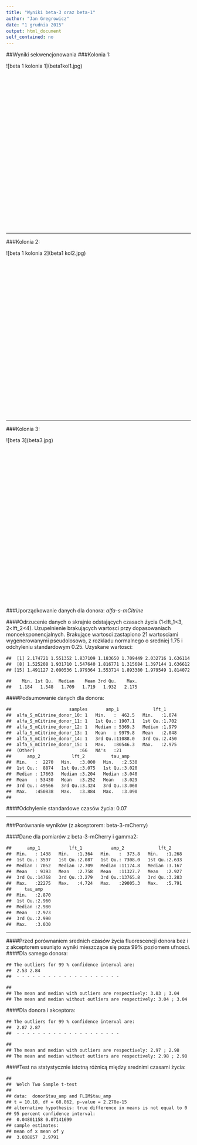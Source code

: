 ```yaml
---
title: "Wyniki beta-3 oraz beta-1"
author: "Jan Gregrowicz"
date: "1 grudnia 2015"
output: html_document
self_contained: no
---
```

<!--rmarkdown v1 -->


##Wyniki sekwencjonowania
###Kolonia 1:
<div style="width:700px; height:450px">
![beta 1 kolonia 1](beta1kol1.jpg)
</div>

***

###Kolonia 2:
<div style="width:700px; height:450px">
![beta 1 kolonia 2](beta1 kol2.jpg)
</div>

***

###Kolonia 3:
<div style="width:700px; height:450px">
![beta 3](beta3.jpg)
</div>

###Uporządkowanie danych dla donora: *alfa-s-mCitrine*

####Odrzucenie danych o skrajnie odstających czasach życia (1<lft_1<3, 2<lft_2<4). Uzupelnienie brakujących wartosci przy dopasowaniach monoeksponencjalnych. Brakujące wartosci zastapiono 21 wartosciami wygenerowanymi pseudolosowo, z rozkladu normalnego o sredniej 1.75 i odchyleniu standardowym 0.25. Uzyskane wartosci:


```
##  [1] 2.174721 1.551352 1.837109 1.183650 1.709449 2.032716 1.636114
##  [8] 1.525208 1.931710 1.547640 1.816771 1.315684 1.397144 1.636612
## [15] 1.491127 2.090536 1.979364 1.553714 1.893380 1.979549 1.814072
```

```
##    Min. 1st Qu.  Median    Mean 3rd Qu.    Max. 
##   1.184   1.548   1.709   1.719   1.932   2.175
```

####Podsumowanie danych dla donora:

```
##                      samples       amp_1             lft_1      
##  alfa_S_mCitrine_donor_10: 1   Min.   :  462.5   Min.   :1.074  
##  alfa_S_mCitrine_donor_11: 1   1st Qu.: 1907.1   1st Qu.:1.702  
##  alfa_S_mCitrine_donor_12: 1   Median : 5369.3   Median :1.979  
##  alfa_S_mCitrine_donor_13: 1   Mean   : 9979.8   Mean   :2.048  
##  alfa_S_mCitrine_donor_14: 1   3rd Qu.:11088.0   3rd Qu.:2.450  
##  alfa_S_mCitrine_donor_15: 1   Max.   :80546.3   Max.   :2.975  
##  (Other)                 :66   NA's   :21                       
##      amp_2            lft_2          tau_amp     
##  Min.   :  2270   Min.   :3.000   Min.   :2.530  
##  1st Qu.:  8874   1st Qu.:3.075   1st Qu.:3.020  
##  Median : 17663   Median :3.204   Median :3.040  
##  Mean   : 53430   Mean   :3.252   Mean   :3.029  
##  3rd Qu.: 49566   3rd Qu.:3.324   3rd Qu.:3.060  
##  Max.   :450838   Max.   :3.884   Max.   :3.090  
## 
```

####Odchylenie standardowe czasów życia: 0.07

***

###Porównanie wyników (z akceptorem: beta-3-mCherry)

####Dane dla pomiarów z beta-3-mCherry i gamma2:

```
##      amp_1           lft_1           amp_2             lft_2      
##  Min.   : 1438   Min.   :1.364   Min.   :  373.8   Min.   :1.268  
##  1st Qu.: 3597   1st Qu.:2.087   1st Qu.: 7308.0   1st Qu.:2.633  
##  Median : 7052   Median :2.709   Median :11174.8   Median :3.167  
##  Mean   : 9393   Mean   :2.758   Mean   :11327.7   Mean   :2.927  
##  3rd Qu.:14768   3rd Qu.:3.279   3rd Qu.:13765.8   3rd Qu.:3.283  
##  Max.   :22275   Max.   :4.724   Max.   :29005.3   Max.   :5.791  
##     tau_amp     
##  Min.   :2.870  
##  1st Qu.:2.960  
##  Median :2.980  
##  Mean   :2.973  
##  3rd Qu.:2.990  
##  Max.   :3.030
```
***
####Przed porównaniem srednich czasów życia fluorescencji donora bez i z akceptorem usuniąto wyniki mieszczące się poza 99% poziomem ufnosci. 
####Dla samego donora:


```
## The outliers for 99 % confidence interval are:
##  2.53 2.84 
##  - - - - - - - - - - - - - - - - - - - -
```

```
## 
## The mean and median with outliers are respectively: 3.03 ; 3.04
## The mean and median without outliers are respectively: 3.04 ; 3.04
```

####Dla donora i akceptora:

```
## The outliers for 99 % confidence interval are:
##  2.87 2.87 
##  - - - - - - - - - - - - - - - - - - - -
```

```
## 
## The mean and median with outliers are respectively: 2.97 ; 2.98
## The mean and median without outliers are respectively: 2.98 ; 2.98
```

####Test na statystycznie istotną różnicą między srednimi czasami życia:

```
## 
## 	Welch Two Sample t-test
## 
## data:  donor$tau_amp and FLIM$tau_amp
## t = 10.18, df = 68.862, p-value = 2.278e-15
## alternative hypothesis: true difference in means is not equal to 0
## 95 percent confidence interval:
##  0.04801158 0.07141699
## sample estimates:
## mean of x mean of y 
##  3.038857  2.9791